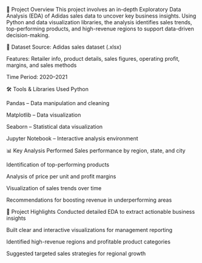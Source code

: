 📌 Project Overview
This project involves an in-depth Exploratory Data Analysis (EDA) of Adidas sales data to uncover key business insights. Using Python and data visualization libraries, the analysis identifies sales trends, top-performing products, and high-revenue regions to support data-driven decision-making.

📂 Dataset
Source: Adidas sales dataset (.xlsx)

Features: Retailer info, product details, sales figures, operating profit, margins, and sales methods

Time Period: 2020–2021

🛠️ Tools & Libraries Used
Python

Pandas – Data manipulation and cleaning

Matplotlib – Data visualization

Seaborn – Statistical data visualization

Jupyter Notebook – Interactive analysis environment

📊 Key Analysis Performed
Sales performance by region, state, and city

Identification of top-performing products

Analysis of price per unit and profit margins

Visualization of sales trends over time

Recommendations for boosting revenue in underperforming areas

🚀 Project Highlights
Conducted detailed EDA to extract actionable business insights

Built clear and interactive visualizations for management reporting

Identified high-revenue regions and profitable product categories

Suggested targeted sales strategies for regional growth
